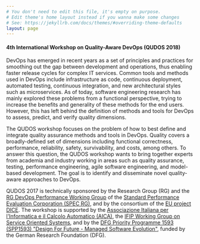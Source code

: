 ```yaml
---
# You don't need to edit this file, it's empty on purpose.
# Edit theme's home layout instead if you wanna make some changes
# See: https://jekyllrb.com/docs/themes/#overriding-theme-defaults
layout: page
---
```


#### 4th International Workshop on Quality-Aware DevOps (QUDOS 2018)

DevOps has emerged in recent years as a set of principles and practices for smoothing out the gap between development and operations, thus enabling faster release cycles for complex IT services. Common tools and methods used in DevOps include infrastructure as code, continuous deployment, automated testing, continuous integration, and new architectural styles such as microservices.  As of today, software engineering research has mainly explored these problems from a functional perspective, trying to increase the benefits and generality of these methods for the end users. However, this has left behind the definition of methods and tools for DevOps to assess, predict, and verify quality dimensions.

The QUDOS workshop focuses on the problem of how to best define and integrate quality assurance methods and tools in DevOps. Quality covers a broadly-defined set of dimensions including functional correctness, performance, reliability, safety, survivability, and costs, among others. To answer this question, the QUDOS workshop wants to bring together experts from academia and industry working in areas such as quality assurance, testing, performance engineering, agile software engineering, and model-based development. The goal is to identify and disseminate novel quality-aware approaches to DevOps.

QUDOS 2017 is technically sponsored by the Research Group (RG) and the [RG DevOps Performance Working Group](https://research.spec.org/working-groups/devops-performance-working-group.html) of the [Standard Performance Evaluation Corporation (SPEC RG)](http://research.spec.org/), and by the consortium of the [EU project DICE](http://dice-h2020.eu/). The workshop is supported by the [Associazione Italiana per l'Informatica e il Calcolo Automatico (AICA)](http://www.aicanet.it/),  the [IFIP Working Group on Service Oriented Systems](http://ifip-wg-sos.deib.polimi.it/), and by the [DFG Priority Programme 1593 (SPP1593) "Design For Future - Managed Software Evolution"](http://www.dfg-spp1593.de/), funded by the German Research Foundation (DFG).
